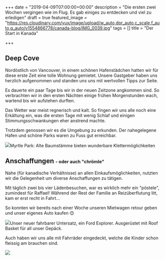 +++
date = "2019-04-09T07:00:00+00:00"
description = "Die ersten zwei Wochen vergingen wie im Flug. Es gab einiges zu entdecken und viel zu erledigen"
draft = true
featured_image = "https://res.cloudinary.com/yux/image/upload/w_auto,dpr_auto,c_scale,f_auto,q_auto/v1554866778/canada-blog/IMG_0039.jpg"
tags = []
title = "Der Start in Kanada"

+++
## Deep Cove

Nordöstlich von Vancouver, in einem schönen Hafenstädchen hatten wir für diese erste Zeit eine tolle Wohnung gemietet. Unsere Gastgeber haben uns herzlich aufgenommen und standen uns uns mit wertvollen Tipps zur Seite.

Es dauerte ein paar Tage bis wir in der neuen Zeitzone angkommen sind. So verbrachten wir in den ersten Nächten einige frühen Morgenstunden wach, wartend bis wir aufstehen durften.

Das Wetter war meist regnerisch und kalt. So fingen wir uns alle noch eine Erkältung ein, was die ersten Tage mit wenig Schlaf und einigen Stimmungsschwankungen eher anstrend machte.

Trotzdem genossen wir es die Umgebung zu erkunden. Der nahegelegene Hafen und schöne Parks waren zu Fuss gut erreichbar.

![](https://res.cloudinary.com/yux/image/upload/w_auto,dpr_auto,c_scale,f_auto,q_auto/v1554866961/canada-blog/IMG_0050.jpg)Myrtle Park: Alte Baumstämme bieten wunderbare Klettermöglichkeiten

## Anschaffungen <small><small>- oder auch "chrömle"</small></small>

Nahe (für kanadische Verhältnisse) an allen Einkaufsmöglichkeiten, nutzten wir die Gelegenheit um diverse Anschaffungen zu tätigen.

Mit täglich zwei bis vier Lädenbesuchen, war es wirklich mehr ein "pöstele", zumindest für Raffael! Während der Rest der Familie an Reizüberflutung litt, kam er erst recht in Fahrt...

So konnten wir bereits nach einer Woche unseren Mietwagen retour geben und unser eigenes Auto kaufen 😊

![](https://res.cloudinary.com/yux/image/upload/w_auto,dpr_auto,c_scale,f_auto,q_auto/v1555216355/canada-blog/IMG_0085.jpg)Unser neuer fahrbarer Untersatz, ein Ford Explorer. Ausgerüstet mit Roof Basket für all unser Gepäck.

Auch haben wir uns alle mit Fahrräder eingedeckt, welche die Kinder schon fleissig am brauchen sind.

![](https://res.cloudinary.com/yux/image/upload/w_auto,dpr_auto,c_scale,f_auto,q_auto/v1554866604/canada-blog/IMG_0056.jpg)